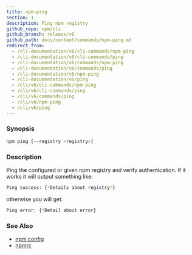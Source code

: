 ```yaml
---
title: npm-ping
section: 1
description: Ping npm registry
github_repo: npm/cli
github_branch: release/v6
github_path: docs/content/commands/npm-ping.md
redirect_from:
  - /cli-documentation/v6/cli-commands/npm-ping
  - /cli-documentation/v6/cli-commands/ping
  - /cli-documentation/v6/commands/npm-ping
  - /cli-documentation/v6/commands/ping
  - /cli-documentation/v6/npm-ping
  - /cli-documentation/v6/ping
  - /cli/v6/cli-commands/npm-ping
  - /cli/v6/cli-commands/ping
  - /cli/v6/commands/ping
  - /cli/v6/npm-ping
  - /cli/v6/ping
---
```


### Synopsis

```bash
npm ping [--registry <registry>]
```

### Description

Ping the configured or given npm registry and verify authentication.
If it works it will output something like:

```bash
Ping success: {*Details about registry*}
```
otherwise you will get:
```bash
Ping error: {*Detail about error}
```

### See Also

* [npm config](/cli/v6/commands/npm-config)
* [npmrc](/cli/v6/configuring-npm/npmrc)

